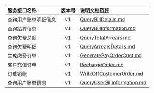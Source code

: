   
| 服务接口名称 | 版本号 | 说明文档链接 |  
| :----------------- | :-----: | :---------------- |  
| 查询用户账单明细信息 | v1 | [QueryBillDetails.md](https://github.com/Zhang-Monica/gitMd/blob/master/CustBillOrderServer/QueryBillDetails.md) |  
| 查询结算信息 | v1 | [QueryBillInformation.md](https://github.com/Zhang-Monica/gitMd/blob/master/CustBillOrderServer/QueryBillInformation.md) |  
| 查询欠费总额 | v1 | [QueryTotalArrears.md](https://github.com/Zhang-Monica/gitMd/blob/master/CustBillOrderServer/QueryTotalArrears.md) |  
| 查询欠费明细 | v1 | [QueryArrearsDetails.md](https://github.com/Zhang-Monica/gitMd/blob/master/CustBillOrderServer/QueryArrearsDetails.md) |  
| 生成缴费订单 | v1 | [GeneratePayOrderCust.md](https://github.com/Zhang-Monica/gitMd/blob/master/CustBillOrderServer/GeneratePayOrderCust.md) |  
| 客户充值订单 | v1 | [RechargeOrder.md](https://github.com/Zhang-Monica/gitMd/blob/master/CustBillOrderServer/RechargeOrder.md) |  
| 订单销账 | v1 | [WriteOffCustomerOrder.md](https://github.com/Zhang-Monica/gitMd/blob/master/CustBillOrderServer/WriteOffCustomerOrder.md) |  
| 查询用户账单信息 | v1 | [QueryUserBillInformation.md](https://github.com/Zhang-Monica/gitMd/blob/master/CustBillOrderServer/QueryUserBillInformation.md) |  
  
